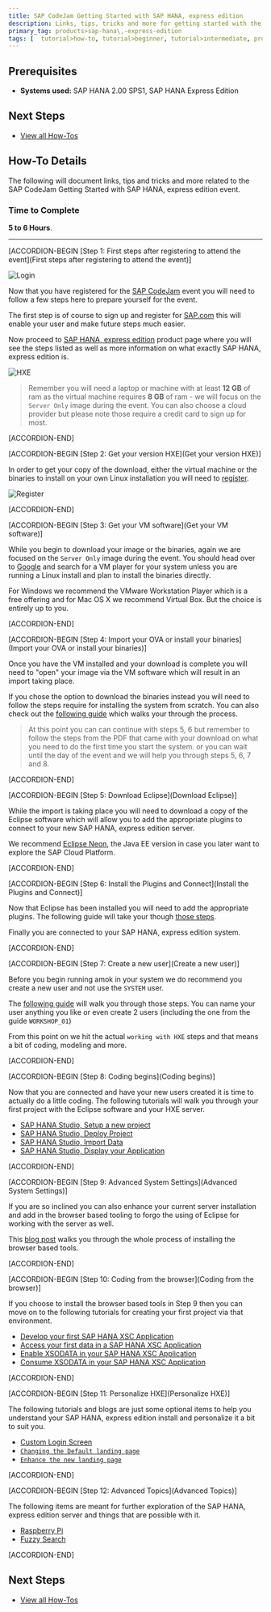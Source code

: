 ```yaml
---
title: SAP CodeJam Getting Started with SAP HANA, express edition
description: Links, tips, tricks and more for getting started with the SAP HANA, express edition
primary_tag: products>sap-hana\,-express-edition
tags: [  tutorial>how-to, tutorial>beginner, tutorial>intermediate, products>sap-hana, products>sap-hana\,-express-edition ]
---
```

## Prerequisites  
 - **Systems used:** SAP HANA 2.00 SPS1, SAP HANA Express Edition

## Next Steps
 - [View all How-Tos](http://www.sap.com/developer/tutorial-navigator.how-to.html)


## How-To Details
The following will document links, tips and tricks and more related to the SAP CodeJam Getting Started with SAP HANA, express edition event.


### Time to Complete
**5 to 6 Hours**.

---

[ACCORDION-BEGIN [Step 1: First steps after registering to attend the event](First steps after registering to attend the event)]

![Login](1.png)

Now that you have registered for the [SAP CodeJam](https://www.sap.com/developer/events.html) event you will need to follow a few steps here to prepare yourself for the event.

The first step is of course to sign up and register for [SAP.com](http://developers.sap.com) this will enable your user and make future steps much easier.

Now proceed to [SAP HANA, express edition](https://www.sap.com/developer/topics/sap-hana-express.html) product page where you will see the steps listed as well as more information on what exactly SAP HANA, express edition is.

![HXE](2.png)

> Remember you will need a laptop or machine with at least **12 GB** of ram as the virtual machine requires **8 GB** of ram - we will focus on the `Server Only` image during the event. You can also choose a cloud provider but please note those require a credit card to sign up for most.

[ACCORDION-END]

[ACCORDION-BEGIN [Step 2: Get your version HXE](Get your version HXE)]

In order to get your copy of the download, either the virtual machine or the binaries to install on your own Linux installation you will need to [register](https://www.sap.com/cmp/ft/crm-xu16-dat-hddedft/index.html).

![Register](3.png)

[ACCORDION-END]

[ACCORDION-BEGIN [Step 3: Get your VM software](Get your VM software)]

While you begin to download your image or the binaries, again we are focused on the `Server Only` image during the event. You should head over to [Google](http://www.google.com) and search for a VM player for your system unless you are running a Linux install and plan to install the binaries directly.

For Windows we recommend the VMware Workstation Player which is a free offering and for Mac OS X we recommend Virtual Box. But the choice is entirely up to you.

[ACCORDION-END]

[ACCORDION-BEGIN [Step 4: Import your OVA or install your binaries](Import your OVA or install your binaries)]

Once you have the VM installed and your download is complete you will need to "open" your image via the VM software which will result in an import taking place.

If you chose the option to download the binaries instead you will need to follow the steps require for installing the system from scratch. You can also check out the [following guide](https://blogs.sap.com/2017/02/07/hana-express-edition-on-google-cloud-platform-and-ubuntu/) which walks your through the process.

> At this point you can can continue with steps 5, 6 but remember to follow the steps from the PDF that came with your download on what you need to do the first time you start the system. or you can wait until the day of the event and we will help you through steps 5, 6, 7 and 8.

[ACCORDION-END]

[ACCORDION-BEGIN [Step 5: Download Eclipse](Download Eclipse)]

While the import is taking place you will need to download a copy of the Eclipse software which will allow you to add the appropriate plugins to connect to your new SAP HANA, express edition server.

We recommend [Eclipse Neon](http://www.eclipse.org/downloads/packages/), the Java EE version in case you later want to explore the SAP Cloud Platform.

[ACCORDION-END]

[ACCORDION-BEGIN [Step 6: Install the Plugins and Connect](Install the Plugins and Connect)]

Now that Eclipse has been installed you will need to add the appropriate plugins. The following guide will take your though [those steps](https://www.sap.com/developer/how-tos/2016/09/hxe-howto-eclipse.html).

Finally you are connected to your SAP HANA, express edition system.

[ACCORDION-END]

[ACCORDION-BEGIN [Step 7: Create a new user](Create a new user)]

Before you begin running amok in your system we do recommend you create a new user and not use the `SYSTEM` user.

The [following guide](https://www.sap.com/developer/how-tos/2016/09/hxe-howto-tutorialprep.html) will walk you through those steps. You can name your user anything you like or even create 2 users (including the one from the guide `WORKSHOP_01`)

From this point on we hit the actual `working with HXE` steps and that means a bit of coding, modeling and more.

[ACCORDION-END]

[ACCORDION-BEGIN [Step 8: Coding begins](Coding begins)]

Now that you are connected and have your new users created it is time to actually do a little coding. The following tutorials will walk you through your first project with the Eclipse software and your HXE server.

- [SAP HANA Studio, Setup a new project](https://www.sap.com/developer/tutorials/studio-new-project.html)
- [SAP HANA Studio, Deploy Project](https://www.sap.com/developer/tutorials/studio-deploy-project.html)
- [SAP HANA Studio, Import Data](https://www.sap.com/developer/tutorials/studio-import-data.html)
- [SAP HANA Studio, Display your Application](https://www.sap.com/developer/tutorials/studio-display-project.html)

[ACCORDION-END]

[ACCORDION-BEGIN [Step 9: Advanced System Settings](Advanced System Settings)]

If you are so inclined you can also enhance your current server installation and add in the browser based tooling to forgo the using of Eclipse for working with the server as well.

This [blog post](https://blogs.sap.com/2016/10/28/enhancing-hxe-server-image/) walks you through the whole process of installing the browser based tools.

[ACCORDION-END]

[ACCORDION-BEGIN [Step 10: Coding from the browser](Coding from the browser)]

If you choose to install the browser based tools in Step 9 then you can move on to the following tutorials for creating your first project via that environment.

- [Develop your first SAP HANA XSC Application](https://www.sap.com/developer/tutorials/hana-web-development-workbench.html)
- [Access your first data in a SAP HANA XSC Application](https://www.sap.com/developer/tutorials/hana-data-access-authorizations.html)
- [Enable XSODATA in your SAP HANA XSC Application](https://www.sap.com/developer/tutorials/hana-xsodata.html)
- [Consume XSODATA in your SAP HANA XSC Application](https://www.sap.com/developer/tutorials/hana-consume-xsodata.html)

[ACCORDION-END]

[ACCORDION-BEGIN [Step 11: Personalize HXE](Personalize HXE)]

The following tutorials and blogs are just some optional items to help you understand your SAP HANA, express edition install and personalize it a bit to suit you.

- [Custom Login Screen](https://blogs.sap.com/2016/10/31/customize-my-hxe/)
- [`Changing the Default landing page`](https://blogs.sap.com/2016/11/22/hxe-customizing-the-landing-page/)
- [`Enhance the new landing page`](https://blogs.sap.com/2016/11/22/hxe-enhancing-your-custom-landing-page/)

[ACCORDION-END]

[ACCORDION-BEGIN [Step 12: Advanced Topics](Advanced Topics)]

The following items are meant for further exploration of the SAP HANA, express edition server and things that are possible with it.

- [Raspberry Pi](https://blogs.sap.com/2017/01/26/tbt-sap-hana-and-raspberry-pi/)
- [Fuzzy Search](https://blogs.sap.com/2016/10/26/hxe-fuzzy-search/)

[ACCORDION-END]



## Next Steps
 - [View all How-Tos](http://www.sap.com/developer/tutorial-navigator.how-to.html)
